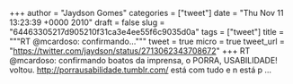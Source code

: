 
+++
author = "Jaydson Gomes"
categories = ["tweet"]
date = "Thu Nov 11 13:23:39 +0000 2010"
draft = false
slug = "64463305217d905210f31ca3e4ee55f6c9035d0a"
tags = ["tweet"]
title = """RT @mcardoso: confirmando..."""
tweet = true
micro = true
tweet_url = "https://twitter.com/jaydson/status/2713062343708672"
+++
RT @mcardoso: confirmando boatos da imprensa, o PORRA, USABILIDADE! voltou. http://porrausabilidade.tumblr.com/ está com tudo e n está p ...
